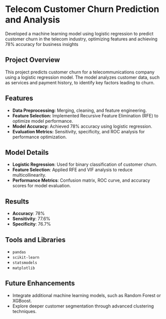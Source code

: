 # Telecom Customer Churn Prediction and Analysis
Developed a machine learning model using logistic regression to predict customer churn in the telecom industry, optimizing features and achieving 78% accuracy for business insights

## Project Overview
This project predicts customer churn for a telecommunications company using a logistic regression model. The model analyzes customer data, such as services and payment history, to identify key factors leading to churn.

## Features
- **Data Preprocessing:** Merging, cleaning, and feature engineering.
- **Feature Selection:** Implemented Recursive Feature Elimination (RFE) to optimize model performance.
- **Model Accuracy:** Achieved 78% accuracy using logistic regression.
- **Evaluation Metrics:** Sensitivity, specificity, and ROC analysis for performance optimization.

## Model Details
- **Logistic Regression**: Used for binary classification of customer churn.
- **Feature Selection**: Applied RFE and VIF analysis to reduce multicollinearity.
- **Performance Metrics**: Confusion matrix, ROC curve, and accuracy scores for model evaluation.

## Results
- **Accuracy**: 78%
- **Sensitivity**: 77.6%
- **Specificity**: 76.7%

## Tools and Libraries
- `pandas`
- `scikit-learn`
- `statsmodels`
- `matplotlib`

## Future Enhancements
- Integrate additional machine learning models, such as Random Forest or XGBoost.
- Explore deeper customer segmentation through advanced clustering techniques.
